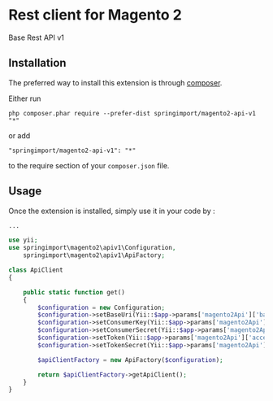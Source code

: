 Rest client for Magento 2
======================
Base Rest API v1

Installation
------------

The preferred way to install this extension is through [composer](http://getcomposer.org/download/).

Either run

```
php composer.phar require --prefer-dist springimport/magento2-api-v1 "*"
```

or add

```
"springimport/magento2-api-v1": "*"
```

to the require section of your `composer.json` file.


Usage
-----

Once the extension is installed, simply use it in your code by  :

```php
...

use yii;
use springimport\magento2\apiv1\Configuration,
    springimport\magento2\apiv1\ApiFactory;

class ApiClient
{

    public static function get()
    {
        $configuration = new Configuration;
        $configuration->setBaseUri(Yii::$app->params['magento2Api']['baseUri']);
        $configuration->setConsumerKey(Yii::$app->params['magento2Api']['consumerKey']);
        $configuration->setConsumerSecret(Yii::$app->params['magento2Api']['consumerSecret']);
        $configuration->setToken(Yii::$app->params['magento2Api']['accessToken']);
        $configuration->setTokenSecret(Yii::$app->params['magento2Api']['tokenSecret']);

        $apiClientFactory = new ApiFactory($configuration);

        return $apiClientFactory->getApiClient();
    }
}
```